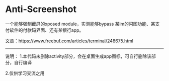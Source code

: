 # Anti-Screenshot
一个能够强制截屏的xposed module，实测能够bypass 某im的闪图功能、某支付软件的付款码界面、还有某银行app。

文章：https://www.freebuf.com/articles/terminal/248675.html  

---
说明：
1.本代码未删除activity部分，会在桌面生成app图标，可自行删除该部分，自行编译

2.仅供学习交流之用

